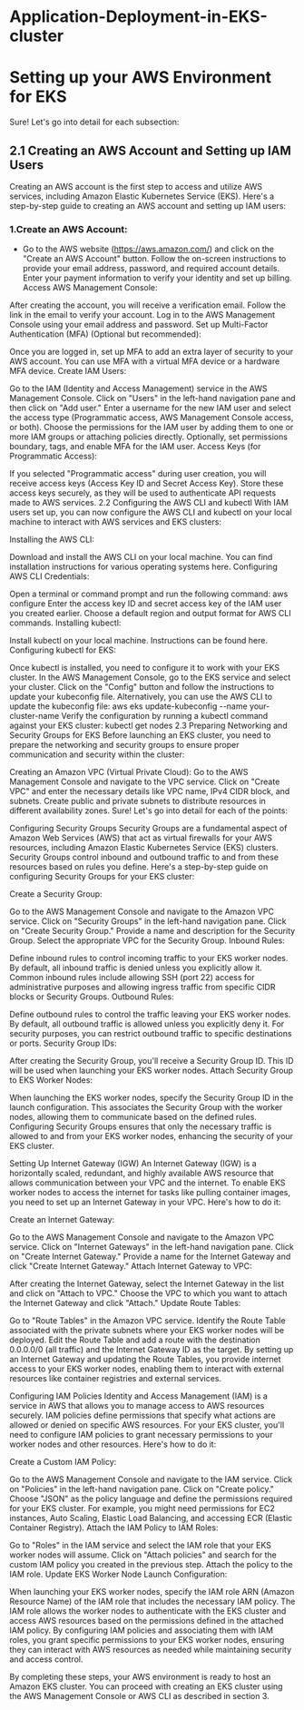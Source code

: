 # Application-Deployment-in-EKS-cluster
# Setting up your AWS Environment for EKS
Sure! Let's go into detail for each subsection:

## 2.1 Creating an AWS Account and Setting up IAM Users
Creating an AWS account is the first step to access and utilize AWS services, including Amazon Elastic Kubernetes Service (EKS). Here's a step-by-step guide to creating an AWS account and setting up IAM users:

### 1.Create an AWS Account:

* Go to the AWS website (https://aws.amazon.com/) and click on the "Create an AWS Account" button.
Follow the on-screen instructions to provide your email address, password, and required account details.
Enter your payment information to verify your identity and set up billing.
Access AWS Management Console:

After creating the account, you will receive a verification email. Follow the link in the email to verify your account.
Log in to the AWS Management Console using your email address and password.
Set up Multi-Factor Authentication (MFA) (Optional but recommended):

Once you are logged in, set up MFA to add an extra layer of security to your AWS account. You can use MFA with a virtual MFA device or a hardware MFA device.
Create IAM Users:

Go to the IAM (Identity and Access Management) service in the AWS Management Console.
Click on "Users" in the left-hand navigation pane and then click on "Add user."
Enter a username for the new IAM user and select the access type (Programmatic access, AWS Management Console access, or both).
Choose the permissions for the IAM user by adding them to one or more IAM groups or attaching policies directly.
Optionally, set permissions boundary, tags, and enable MFA for the IAM user.
Access Keys (for Programmatic Access):

If you selected "Programmatic access" during user creation, you will receive access keys (Access Key ID and Secret Access Key).
Store these access keys securely, as they will be used to authenticate API requests made to AWS services.
2.2 Configuring the AWS CLI and kubectl
With IAM users set up, you can now configure the AWS CLI and kubectl on your local machine to interact with AWS services and EKS clusters:

Installing the AWS CLI:

Download and install the AWS CLI on your local machine. You can find installation instructions for various operating systems here.
Configuring AWS CLI Credentials:

Open a terminal or command prompt and run the following command:
aws configure
Enter the access key ID and secret access key of the IAM user you created earlier.
Choose a default region and output format for AWS CLI commands.
Installing kubectl:

Install kubectl on your local machine. Instructions can be found here.
Configuring kubectl for EKS:

Once kubectl is installed, you need to configure it to work with your EKS cluster.
In the AWS Management Console, go to the EKS service and select your cluster.
Click on the "Config" button and follow the instructions to update your kubeconfig file. Alternatively, you can use the AWS CLI to update the kubeconfig file:
aws eks update-kubeconfig --name your-cluster-name
Verify the configuration by running a kubectl command against your EKS cluster:
kubectl get nodes
2.3 Preparing Networking and Security Groups for EKS
Before launching an EKS cluster, you need to prepare the networking and security groups to ensure proper communication and security within the cluster:

Creating an Amazon VPC (Virtual Private Cloud):
Go to the AWS Management Console and navigate to the VPC service.
Click on "Create VPC" and enter the necessary details like VPC name, IPv4 CIDR block, and subnets.
Create public and private subnets to distribute resources in different availability zones.
Sure! Let's go into detail for each of the points:

Configuring Security Groups
Security Groups are a fundamental aspect of Amazon Web Services (AWS) that act as virtual firewalls for your AWS resources, including Amazon Elastic Kubernetes Service (EKS) clusters. Security Groups control inbound and outbound traffic to and from these resources based on rules you define. Here's a step-by-step guide on configuring Security Groups for your EKS cluster:

Create a Security Group:

Go to the AWS Management Console and navigate to the Amazon VPC service.
Click on "Security Groups" in the left-hand navigation pane.
Click on "Create Security Group."
Provide a name and description for the Security Group.
Select the appropriate VPC for the Security Group.
Inbound Rules:

Define inbound rules to control incoming traffic to your EKS worker nodes.
By default, all inbound traffic is denied unless you explicitly allow it.
Common inbound rules include allowing SSH (port 22) access for administrative purposes and allowing ingress traffic from specific CIDR blocks or Security Groups.
Outbound Rules:

Define outbound rules to control the traffic leaving your EKS worker nodes.
By default, all outbound traffic is allowed unless you explicitly deny it.
For security purposes, you can restrict outbound traffic to specific destinations or ports.
Security Group IDs:

After creating the Security Group, you'll receive a Security Group ID. This ID will be used when launching your EKS worker nodes.
Attach Security Group to EKS Worker Nodes:

When launching the EKS worker nodes, specify the Security Group ID in the launch configuration. This associates the Security Group with the worker nodes, allowing them to communicate based on the defined rules.
Configuring Security Groups ensures that only the necessary traffic is allowed to and from your EKS worker nodes, enhancing the security of your EKS cluster.

Setting Up Internet Gateway (IGW)
An Internet Gateway (IGW) is a horizontally scaled, redundant, and highly available AWS resource that allows communication between your VPC and the internet. To enable EKS worker nodes to access the internet for tasks like pulling container images, you need to set up an Internet Gateway in your VPC. Here's how to do it:

Create an Internet Gateway:

Go to the AWS Management Console and navigate to the Amazon VPC service.
Click on "Internet Gateways" in the left-hand navigation pane.
Click on "Create Internet Gateway."
Provide a name for the Internet Gateway and click "Create Internet Gateway."
Attach Internet Gateway to VPC:

After creating the Internet Gateway, select the Internet Gateway in the list and click on "Attach to VPC."
Choose the VPC to which you want to attach the Internet Gateway and click "Attach."
Update Route Tables:

Go to "Route Tables" in the Amazon VPC service.
Identify the Route Table associated with the private subnets where your EKS worker nodes will be deployed.
Edit the Route Table and add a route with the destination 0.0.0.0/0 (all traffic) and the Internet Gateway ID as the target.
By setting up an Internet Gateway and updating the Route Tables, you provide internet access to your EKS worker nodes, enabling them to interact with external resources like container registries and external services.

Configuring IAM Policies
Identity and Access Management (IAM) is a service in AWS that allows you to manage access to AWS resources securely. IAM policies define permissions that specify what actions are allowed or denied on specific AWS resources. For your EKS cluster, you'll need to configure IAM policies to grant necessary permissions to your worker nodes and other resources. Here's how to do it:

Create a Custom IAM Policy:

Go to the AWS Management Console and navigate to the IAM service.
Click on "Policies" in the left-hand navigation pane.
Click on "Create policy."
Choose "JSON" as the policy language and define the permissions required for your EKS cluster. For example, you might need permissions for EC2 instances, Auto Scaling, Elastic Load Balancing, and accessing ECR (Elastic Container Registry).
Attach the IAM Policy to IAM Roles:

Go to "Roles" in the IAM service and select the IAM role that your EKS worker nodes will assume.
Click on "Attach policies" and search for the custom IAM policy you created in the previous step.
Attach the policy to the IAM role.
Update EKS Worker Node Launch Configuration:

When launching your EKS worker nodes, specify the IAM role ARN (Amazon Resource Name) of the IAM role that includes the necessary IAM policy.
The IAM role allows the worker nodes to authenticate with the EKS cluster and access AWS resources based on the permissions defined in the attached IAM policy.
By configuring IAM policies and associating them with IAM roles, you grant specific permissions to your EKS worker nodes, ensuring they can interact with AWS resources as needed while maintaining security and access control.

By completing these steps, your AWS environment is ready to host an Amazon EKS cluster. You can proceed with creating an EKS cluster using the AWS Management Console or AWS CLI as described in section 3.
